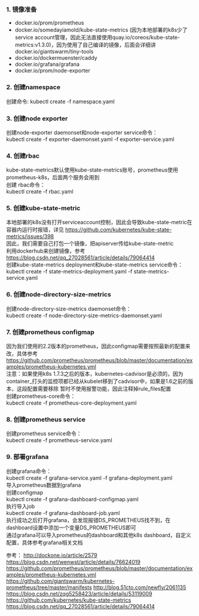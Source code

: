 ### 1. 镜像准备
 * docker.io/prom/prometheus 
 * docker.io/somedayiamold/kube-state-metrics (因为本地部署的k8s少了service account管理，因此无法直接使用quay.io/coreos/kube-state-metrics:v1.3.0)，因为使用了自己编译的镜像，后面会详细讲docker.io/giantswarm/tiny-tools
 * docker.io/dockermuenster/caddy
 * docker.io/grafana/grafana
 * docker.io/prom/node-exporter
 
### 2. 创建namespace
 创建命令:
 kubectl create -f namespace.yaml

### 3. 创建node exporter
创建node-exporter daemonset和node-exporter service命令：  
kubectl create -f exporter-daemonset.yaml -f exporter-service.yaml  
### 4. 创建rbac  
kube-state-metrics默认使用kube-state-metrics账号，prometheus使用prometheus-k8s，后面两个服务会用到  
创建 rbac命令：  
kubectl create -f rbac.yaml  
### 5. 创建kube-state-metric  
本地部署的k8s没有打开serviceaccount控制，因此会导致kube-state-metric在容器内运行时报错，详见 https://github.com/kubernetes/kube-state-metrics/issues/398  
因此，我们需要自己打包一个镜像，把apiserver传给kube-state-metric  
利用dockerhub来创建镜像，参考 https://blog.csdn.net/qq_27028561/article/details/79064414  
创建kube-state-metrics deployment和kube-state-metrics service命令：  
kubectl create -f state-metrics-deployment.yaml -f state-metrics-service.yaml  
### 6. 创建node-directory-size-metrics  
创建node-directory-size-metrics daemonset命令：  
kubectl create -f node-directory-size-metrics-daemonset.yaml  
### 7. 创建prometheus configmap
因为我们使用的2.2版本的prometheus，因此configmap需要按照最新的配置来改，具体参考 https://github.com/prometheus/prometheus/blob/master/documentation/examples/prometheus-kubernetes.yml  
注意：如果使用k8s 1.7.3之后的版本，kubernetes-cadvisor是必须的，因为container_打头的监控项都已经从kubelet移到了cadvisor中，如果是1.6之前的版本，这段配置需要移除
暂时不使用报警功能，因此注释掉rule_files配置   
创建prometheus-core命令：  
kubectl create -f prometheus-core-deployment.yaml  
### 8. 创建prometheus service  
创建prometheus service命令：  
kubectl create -f prometheus-service.yaml  
### 9. 部署grafana
创建grafana命令：  
kubectl create -f grafana-service.yaml -f grafana-deployment.yaml  
导入prometheus数据到grafana  
创建configmap  
kubectl create -f grafana-dashboard-configmap.yaml  
执行导入job  
kubectl create -f grafana-dashboard-job.yaml  
执行成功之后打开grafana，会发现报错DS_PROMETHEUS找不到，在dashboard设置中添加一个变量DS_PROMETHEUS即可  
通过grafana可以导入prometheus的dashboard和其他k8s dashboard，自定义配置，具体参考grafana相关文档  

参考：
http://dockone.io/article/2579
https://blog.csdn.net/wenwst/article/details/76624019
https://github.com/prometheus/prometheus/blob/master/documentation/examples/prometheus-kubernetes.yml
https://github.com/giantswarm/kubernetes-prometheus/tree/master/manifests
http://blog.51cto.com/newfly/2061135
https://blog.csdn.net/zqg5258423/article/details/53119009
https://github.com/kubernetes/kube-state-metrics
https://blog.csdn.net/qq_27028561/article/details/79064414
